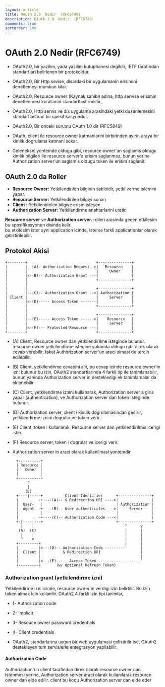 ```yaml
---
layout: article
title: OAuth 2.0  Nedir  (RFC6749)
description: OAuth 2.0  Nedir  (RFC6749)
comments: true
sortorder: 100
---
```


# OAuth 2.0  Nedir  (RFC6749)
- OAuth2.0, bir yazilim, yada yazilim kutuphanesi degildir,  IETF tarafindan standartlari belirlenen bir protokoldur.
- OAuth2.0, Bir Http sevise, disardaki bir uygulamanin erisimini denetlemeyi mumkun kilar.
- OAuth2.0, Resource owner (Kaynak sahibi) adina, http servise erisimin denetlenmesi kurallarini standartlastirmistir.,
- OAuth2.0, Http servis ve  dis uygulama arasindaki yetki duzenlemesini standartlastiran bir spesifikasyondur.
- OAuth2.0, Bir onceki surumu OAuth 1.0 dir (RFC5849)

- OAuth, client ile resource owner katmanlarini birbirinden ayirir. araya bir kimlik dogrulama katmani sokar.
- Geleneksel yontemde oldugu gibi, resource owner'un saglamis oldugu kimlik bilgileri ile resource server'a erisim saglanmaz, bunun yerine Authorization server'un saglamis oldugu token ile erisim saglanir.
## OAuth 2.0 da Roller

* **Resource Owner:** Yetkilendirilen bilginin sahibidir, yetki verme islemini yapar.
* **Resource Server:** Yetkilendirilen bilgiyi sunan  
* **Client :** Yetkilendirilen bilgiye erism isteyen  
* **Authorization Server:** Yetkilendirme anahtarlarini uretir.

**Resource server** ve **Authorization server.** rolleri arasinda gecen etkilesim bu spesifikasyonun disinda kalir.  
bu etkilesim ister ayni application icinde, isterse farkli applicationlar olarak gelistirilebilir.

## Protokol Akisi
```
+--------+                               +---------------+
|        |--(A)- Authorization Request ->|   Resource    |
|        |                               |     Owner     |
|        |<-(B)-- Authorization Grant ---|               |
|        |                               +---------------+
|        |
|        |                               +---------------+
|        |--(C)-- Authorization Grant -->| Authorization |
| Client |                               |     Server    |
|        |<-(D)----- Access Token -------|               |
|        |                               +---------------+
|        |
|        |                               +---------------+
|        |--(E)----- Access Token ------>|    Resource   |
|        |                               |     Server    |
|        |<-(F)--- Protected Resource ---|               |
+--------+                               +---------------+
```

- (A) Client, Resource owner dan yetkilendirilme isteginde bulunur.
  resource owner yetkilendirme istegine yukarida oldugu gibi direk olarak cevap verebilir,
  fakat Authorization server'un araci olmasi de tercih edilebilir.

- (B) Client, yetkilendirme cevabini alir, bu cevap icinde resource owner'in izni bulunur
  bu izin, OAuth2 standartlarinda 4 farkli tip ile tanimlanabilir, bunun yaninda Authorization server
  in destekledigi ek tanimlamalar da eklenebilir.
- (C) Client, yetkilendirme iznini kullanarak, Authorization server a giris yapar (authentication), ve Authorization server dan token isteginde bulunur.
- (D) Authorization server, client i kimlik dogrulamasindan gecirir, yetkilendirme iznini dogrular ve token verir.
- (E) Client, token i kullanarak, Resource server dan yetkilendirilmis icerigi ister.
- (F) Resource server, token i dogrular ve icerigi verir.

- Authorization server in araci olarak kullanilmasi yontemdir
```
     +----------+
     | Resource |
     |   Owner  |
     |          |
     +----------+
          ^
          |
         (B)
     +----|-----+          Client Identifier      +---------------+
     |         -+----(A)-- & Redirection URI ---->|               |
     |  User-   |                                 | Authorization |
     |  Agent  -+----(B)-- User authenticates --->|     Server    |
     |          |                                 |               |
     |         -+----(C)-- Authorization Code ---<|               |
     +-|----|---+                                 +---------------+
       |    |                                         ^      v
      (A)  (C)                                        |      |
       |    |                                         |      |
       ^    v                                         |      |
     +---------+                                      |      |
     |         |>---(D)-- Authorization Code ---------'      |
     |  Client |          & Redirection URI                  |
     |         |                                             |
     |         |<---(E)----- Access Token -------------------'
     +---------+       (w/ Optional Refresh Token)
```


### Authorization grant (yetkilendirme izni)
Yetkilendirme izni icinde, resource owner in verdigi izin belirtilir. Bu izin token almak icin kullanilir.
OAuth2 4 farkli izin tipi tanimlar,
- 1- Authorization  code
- 2- Implicit
- 3- Resouce owner password credentials
- 4- Client credentials

- OAuth2,  standarlarina uygun bir web uygulamasi gelistirilir ise, OAuth2 destekleyen tum servislerle entegrasyon yapilabilir.

#### Authorization Code
Authorization'un client tarafindan direk olarak resource owner dan istenmesi yerine,
Authorization server araci olarak kullanilarak resource owner dan elde edilir.
client bu kodu Authorization server dan elde eder
